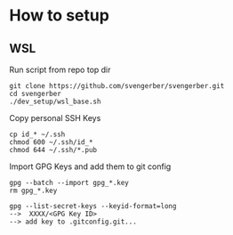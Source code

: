 # How to setup

## WSL 

Run script from repo top dir
```
git clone https://github.com/svengerber/svengerber.git
cd svengerber
./dev_setup/wsl_base.sh
```

Copy personal SSH Keys 
```
cp id_* ~/.ssh
chmod 600 ~/.ssh/id_*
chmod 644 ~/.ssh/*.pub
```

Import GPG Keys and add them to git config
```
gpg --batch --import gpg_*.key
rm gpg_*.key

gpg --list-secret-keys --keyid-format=long
-->  XXXX/<GPG Key ID>
--> add key to .gitconfig.git...
```